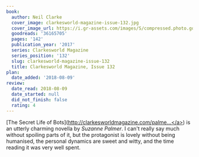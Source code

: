 ```yaml
---
book:
  author: Neil Clarke
  cover_image: clarkesworld-magazine-issue-132.jpg
  cover_image_url: https://i.gr-assets.com/images/S/compressed.photo.goodreads.com/books/1504312246l/36165705._SX98_.jpg
  goodreads: '36165705'
  pages: '142'
  publication_year: '2017'
  series: Clarkesworld Magazine
  series_position: '132'
  slug: clarkesworld-magazine-issue-132
  title: Clarkesworld Magazine, Issue 132
plan:
  date_added: '2018-08-09'
review:
  date_read: 2018-08-09
  date_started: null
  did_not_finish: false
  rating: 4
---
```


[The Secret Life of Bots](<a target="_blank" href="http://clarkesworldmagazine.com/palmer_09_17/" rel="nofollow">http://clarkesworldmagazine.com/palme...</a>) is an utterly charming novella by *Suzanne Palmer*. I can't really say much without spoiling parts of it, but the protagonist is lovely without being humanised, the personal dynamics are sweet and witty, and the time reading it was very well spent.
